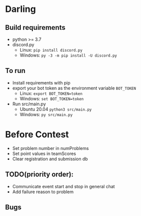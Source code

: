 # Darling


## Build requirements
  - python  >= 3.7
  - discord.py 
    - Linux:   `pip install discord.py`
    - Windows: `py -3 -m pip install -U discord.py`

## To run
  - Install requirements with pip
  - export your bot token as the environment variable `BOT_TOKEN`
    - Linux:   `export BOT_TOKEN=token`
    - Windows: `set BOT_TOKEN=token`
  - Run src/main.py
    - Ubuntu 20.04 `python3 src/main.py`
    - Windows:     `py src/main.py`

# Before Contest
- Set problem number in numProblems
- Set point values in teamScores
- Clear registration and submission db

## TODO(priority order):
- Communicate event start and stop in general chat
- Add failure reason to problem
## Bugs
